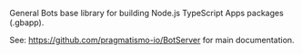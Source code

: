 General Bots base library for building Node.js TypeScript Apps packages (.gbapp).

See: https://github.com/pragmatismo-io/BotServer for main documentation.